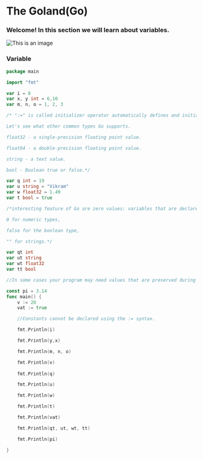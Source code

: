 # The Goland(Go)
### Welcome! In this section we will learn about variables. 
![This is an image](https://camo.githubusercontent.com/2b507540e2681c1a25698f246b9dca69c30548ed66a7323075b0224cbb1bf058/68747470733a2f2f676f6c616e672e6f72672f646f632f676f706865722f6669766579656172732e6a7067) 

### Variable

```go
package main

import "fmt"

var i = 8
var x, y int = 6,10
var m, n, o = 1, 2, 3

/* ":=" is called initializer operator automatically defines and initialized variables with the given value.

Let's see what other common types Go supports.

float32 - a single-precision floating point value.

float64 - a double-precision floating point value.

string - a text value.

bool - Boolean true or false.*/

var q int = 19
var u string = "Vikram"
var w float32 = 1.49
var t bool = true

/*interesting feature of Go are zero values: variables that are declared without a value take the zero value of their type:

0 for numeric types,

false for the boolean type,

"" for strings.*/

var qt int
var ut string
var wt float32
var tt bool

//In some cases your program may need values that are preserved during the program. These are called constants and they cannot be changed from their initial value.

const pi = 3.14
func main() {
    v := 20
    vat := true

    //Constants cannot be declared using the := syntax.

    fmt.Println(i)

    fmt.Println(y,x)

    fmt.Println(m, n, o)

    fmt.Println(v)
    
    fmt.Println(q)

    fmt.Println(u)

    fmt.Println(w)

    fmt.Println(t)

    fmt.Println(vat)

    fmt.Println(qt, ut, wt, tt)

    fmt.Println(pi)

}
```
